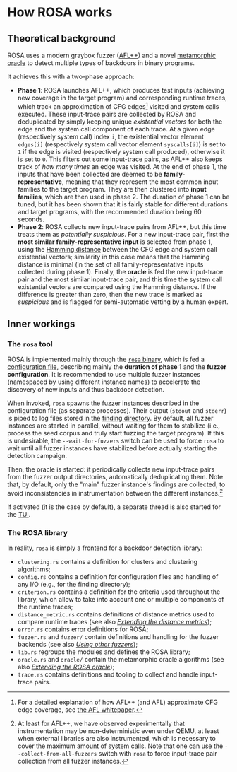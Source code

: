 # How ROSA works
## Theoretical background
ROSA uses a modern graybox fuzzer ([AFL++](https://aflplus.plus/)) and a novel [metamorphic
oracle](https://en.wikipedia.org/wiki/Metamorphic_testing) to detect multiple types of backdoors in
binary programs.

It achieves this with a two-phase approach:
- **Phase 1**: ROSA launches AFL++, which produces test inputs (achieving new coverage in the
  target program) and corresponding runtime traces, which track an approximation of CFG
  edges[^edge-approximation] visited and system calls executed. These input-trace pairs are
  collected by ROSA and deduplicated by simply keeping unique _existential vectors_ for both the
  edge and the system call component of each trace. At a given edge (respectively system call)
  index `i`, the existential vector element `edges[i]` (respectively system call vector element
  `syscalls[i]`) is set to `1` if the edge is visited (respectively system call produced),
  otherwise it is set to `0`. This filters out some input-trace pairs, as AFL++ also keeps track of
  _how many times_ an edge was visited. At the end of phase 1, the inputs that have been collected
  are deemed to be **family-representative**, meaning that they represent the most common input
  families to the target program. They are then clustered into **input families**, which are then
  used in phase 2. The duration of phase 1 can be tuned, but it has been shown that it is fairly
  stable for different durations and target programs, with the recommended duration being 60
  seconds.
- **Phase 2**: ROSA collects new input-trace pairs from AFL++, but this time treats them as
  _potentially suspicious_. For a new input-trace pair, first the **most similar
  family-representative input** is selected from phase 1, using the [Hamming distance](
  https://en.wikipedia.org/wiki/Hamming_distance) between the CFG edge and system call existential
  vectors; similarity in this case means that the Hamming distance is minimal (in the set of all
  family-representative inputs collected during phase 1). Finally, the **oracle** is fed the new
  input-trace pair and the most similar input-trace pair, and this time the system call existential
  vectors are compared using the Hamming distance. If the difference is greater than zero, then the
  new trace is marked as _suspicious_ and is flagged for semi-automatic vetting by a human expert.

## Inner workings

### The `rosa` tool
ROSA is implemented mainly through the [`rosa` binary](./toolchain/rosa.md), which is fed a
[configuration file](./config_guide.md), describing mainly the **duration of phase 1** and the
**fuzzer configuration**. It is recommended to use multiple fuzzer instances (namespaced by using
different instance names) to accelerate the discovery of new inputs and thus backdoor detection.

When invoked, `rosa` spawns the fuzzer instances described in the configuration file (as separate
processes). Their output (`stdout` and `stderr`) is piped to log files stored in the [finding
directory](./toolchain/rosa.md). By default, all fuzzer instances are started in parallel, without
waiting for them to stabilize (i.e., process the seed corpus and truly start fuzzing the target
program). If this is undesirable, the `--wait-for-fuzzers` switch can be used to force `rosa` to
wait until all fuzzer instances have stabilized before actually starting the detection campaign.

Then, the oracle is started: it periodically collects new input-trace pairs from the fuzzer output
directories, automatically deduplicating them. Note that, by default, only the "main" fuzzer
instance's findings are collected, to avoid inconsistencies in instrumentation between the
different instances.[^instrumentation-inconsistencies]

If activated (it is the case by default), a separate thread is also started for the
[TUI](./status_screen.md).

### The ROSA library
In reality, `rosa` is simply a frontend for a backdoor detection library:
- `clustering.rs` contains a definition for clusters and clustering algorithms;
- `config.rs` contains a definition for configuration files and handling of any I/O (e.g., for the
  finding directory);
- `criterion.rs` contains a definition for the criteria used throughout the library, which allow to
  take into account one or multiple components of the runtime traces;
- `distance_metric.rs` contains definitions of distance metrics used to compare runtime traces (see
  also [_Extending the distance metrics_](./extensions/distance_metrics.md));
- `error.rs` contains error definitions for ROSA;
- `fuzzer.rs` and `fuzzer/` contain definitions and handling for the fuzzer backends (see also
  [_Using other fuzzers_](./extensions/fuzzers.md));
- `lib.rs` regroups the modules and defines the ROSA library;
- `oracle.rs` and `oracle/` contain the metamorphic oracle algorithms (see also [_Extending the
  ROSA oracle_](./extensions/oracle.md));
- `trace.rs` contains definitions and tooling to collect and handle input-trace pairs.


[^edge-approximation]: For a detailed explanation of how AFL++ (and AFL) approximate CFG edge
    coverage, see [the AFL whitepaper](https://lcamtuf.coredump.cx/afl/technical_details.txt).
[^instrumentation-inconsistencies]: At least for AFL++, we have observed experimentally that
    instrumentation may be non-deterministic even under QEMU, at least when external libraries are
    also instrumented, which is necessary to cover the maximum amount of system calls. Note that
    one can use the `--collect-from-all-fuzzers` switch with `rosa` to force input-trace pair
    collection from all fuzzer instances.
